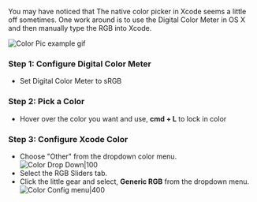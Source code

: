 You may have noticed that The native color picker in Xcode seems a little off sometimes. One work around is to use the Digital Color Meter in OS X and then manually type the RGB into Xcode.

![Color Pic example gif](http://i.imgur.com/FvXCUR9.gif)
### Step 1: Configure Digital Color Meter
- Set Digital Color Meter to sRGB 

### Step 2: Pick a Color
- Hover over the color you want and use, **cmd + L** to lock in color

### Step 3: Configure Xcode Color
- Choose "Other" from the dropdown color menu.  
![Color Drop Down|100](http://i.imgur.com/rQGc2ST.png)
- Select the RGB Sliders tab.
- Click the little gear and select, **Generic RGB** from the dropdown menu.  
![Color Config menu|400](http://i.imgur.com/D8gvxVc.png) 
